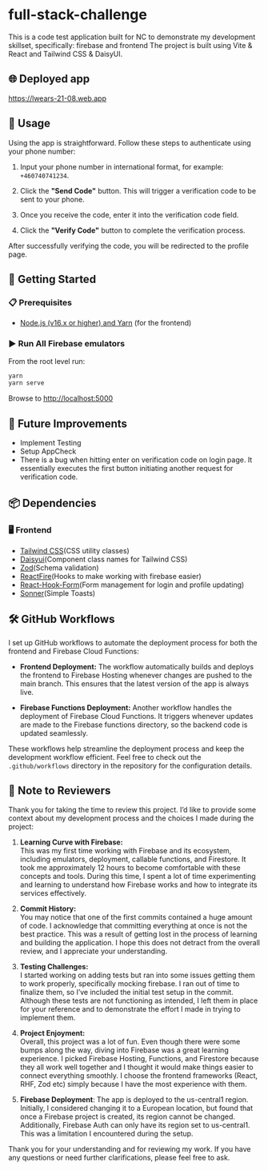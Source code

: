 # full-stack-challenge

This is a code test application built for NC to demonstrate my development skillset, specifically: firebase and frontend
The project is built using Vite & React and Tailwind CSS & DaisyUI.

## 🌐 Deployed app

<https://lwears-21-08.web.app>

## 📱 Usage

Using the app is straightforward. Follow these steps to authenticate using your phone number:

1. Input your phone number in international format, for example: `+460740741234`.

2. Click the **"Send Code"** button. This will trigger a verification code to be sent to your phone.

3. Once you receive the code, enter it into the verification code field.

4. Click the **"Verify Code"** button to complete the verification process.

After successfully verifying the code, you will be redirected to the profile page.

## 🚀 Getting Started

### 📋 Prerequisites

- [Node.js (v16.x or higher) and Yarn](https://nodejs.org/en/download/) (for the frontend)

### ▶️ Run All Firebase emulators

From the root level run:

```bash
yarn
yarn serve
```

Browse to <http://localhost:5000>

## 🚧 Future Improvements

- Implement Testing
- Setup AppCheck
- There is a bug when hitting enter on verification code on login page. It essentially executes the first button initiating another request for verification code.

## 📦 Dependencies

### 🖥️ Frontend

- [Tailwind CSS](https://tailwindcss.com/)(CSS utility classes)
- [Daisyui](https://daisyui.com/)(Component class names for Tailwind CSS)
- [Zod](https://zod.dev/)(Schema validation)
- [ReactFire](https://github.com/FirebaseExtended/reactfire)(Hooks to make working with firebase easier)
- [React-Hook-Form](https://react-hook-form.com/)(Form management for login and profile updating)
- [Sonner](https://sonner.emilkowal.ski/)(Simple Toasts)

## 🛠️ GitHub Workflows

I set up GitHub workflows to automate the deployment process for both the frontend and Firebase Cloud Functions:

- **Frontend Deployment:** The workflow automatically builds and deploys the frontend to Firebase Hosting whenever changes are pushed to the main branch. This ensures that the latest version of the app is always live.

- **Firebase Functions Deployment:** Another workflow handles the deployment of Firebase Cloud Functions. It triggers whenever updates are made to the Firebase functions directory, so the backend code is updated seamlessly.

These workflows help streamline the deployment process and keep the development workflow efficient. Feel free to check out the `.github/workflows` directory in the repository for the configuration details.

## 📝 Note to Reviewers

Thank you for taking the time to review this project. I’d like to provide some context about my development process and the choices I made during the project:

1. **Learning Curve with Firebase:**  
   This was my first time working with Firebase and its ecosystem, including emulators, deployment, callable functions, and Firestore. It took me approximately 12 hours to become comfortable with these concepts and tools. During this time, I spent a lot of time experimenting and learning to understand how Firebase works and how to integrate its services effectively.

2. **Commit History:**  
   You may notice that one of the first commits contained a huge amount of code. I acknowledge that committing everything at once is not the best practice. This was a result of getting lost in the process of learning and building the application. I hope this does not detract from the overall review, and I appreciate your understanding.

3. **Testing Challenges:**  
   I started working on adding tests but ran into some issues getting them to work properly, specifically mocking firebase. I ran out of time to finalize them, so I’ve included the initial test setup in the commit. Although these tests are not functioning as intended, I left them in place for your reference and to demonstrate the effort I made in trying to implement them.

4. **Project Enjoyment:**  
   Overall, this project was a lot of fun. Even though there were some bumps along the way, diving into Firebase was a great learning experience. I picked Firebase Hosting, Functions, and Firestore because they all work well together and I thought it would make things easier to connect everything smoothly. I choose the frontend frameworks (React, RHF, Zod etc) simply because I have the most experience with them.
5. **Firebase Deployment**:
   The app is deployed to the us-central1 region. Initially, I considered changing it to a European location, but found that once a Firebase project is created, its region cannot be changed. Additionally, Firebase Auth can only have its region set to us-central1. This was a limitation I encountered during the setup.

Thank you for your understanding and for reviewing my work. If you have any questions or need further clarifications, please feel free to ask.
